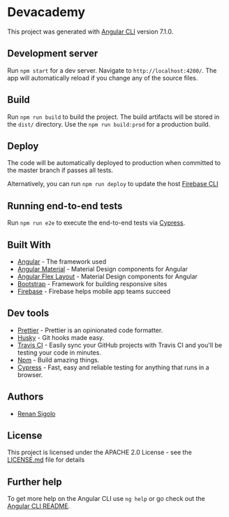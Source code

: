 # Devacademy

This project was generated with [Angular CLI](https://github.com/angular/angular-cli) version 7.1.0.

## Development server

Run `npm start` for a dev server. Navigate to `http://localhost:4200/`. The app will automatically reload if you change any of the source files.

## Build

Run `npm run build` to build the project. The build artifacts will be stored in the `dist/` directory. Use the `npm run build:prod` for a production build.

## Deploy

The code will be automatically deployed to production when committed to the master branch if passes all tests.

Alternatively, you can run `npm run deploy` to update the host [Firebase CLI](https://firebase.google.com/docs/cli/)

## Running end-to-end tests

Run `npm run e2e` to execute the end-to-end tests via [Cypress](https://www.cypress.io/).

## Built With

- [Angular](https://angular.io/) - The framework used
- [Angular Material](https://material.angular.io/) - Material Design components for Angular
- [Angular Flex Layout](https://github.com/angular/flex-layout#readme) - Material Design components for Angular
- [Bootstrap](https://getbootstrap.com/) - Framework for building responsive sites
- [Firebase](https://firebase.google.com/) - Firebase helps mobile app teams succeed

## Dev tools

- [Prettier](https://prettier.io/) - Prettier is an opinionated code formatter.
- [Husky](https://github.com/typicode/husky.git) - Git hooks made easy.
- [Travis CI](https://travis-ci.org/) - Easily sync your GitHub projects with Travis CI and you'll be testing your code in minutes.
- [Npm](https://www.npmjs.com/) - Build amazing things.
- [Cypress](https://www.cypress.io/) - Fast, easy and reliable testing for anything that runs in a browser.

## Authors

- [Renan Sigolo](https://github.com/renansigolo)

## License

This project is licensed under the APACHE 2.0 License - see the [LICENSE.md](LICENSE.md) file for details

## Further help

To get more help on the Angular CLI use `ng help` or go check out the [Angular CLI README](https://github.com/angular/angular-cli/blob/master/README.md).
